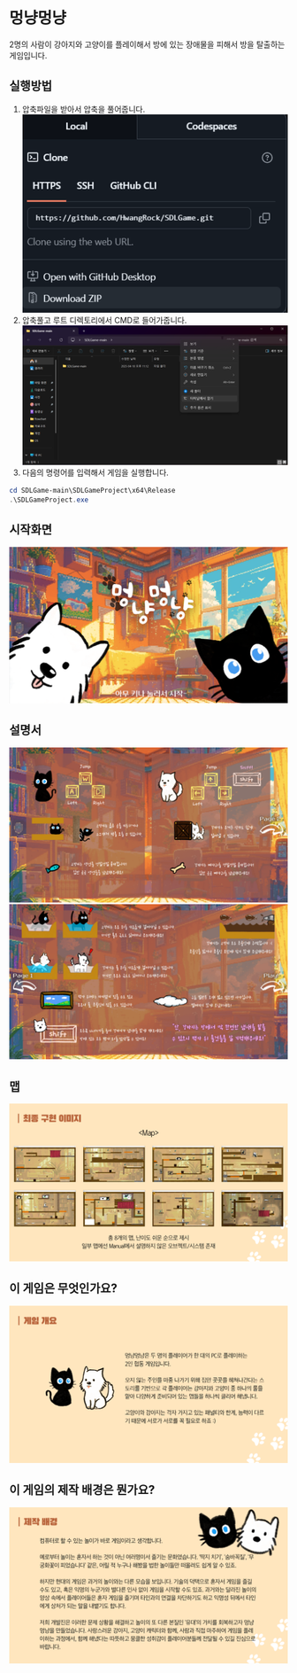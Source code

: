 # 멍냥멍냥

2명의 사람이 강아지와 고양이를 플레이해서 방에 있는 장애물을 피해서 방을 탈출하는 게임입니다.

## 실행방법
1. 압축파일을 받아서 압축을 풀어줍니다.
![](./presentation/how1.png)
2. 압축풀고 루트 디렉토리에서 CMD로 들어가줍니다.
![](./presentation/how2.png)
3. 다음의 명령어를 입력해서 게임을 실행합니다.  
```powershell
cd SDLGame-main\SDLGameProject\x64\Release
.\SDLGameProject.exe
```

## 시작화면
![](./presentation/1.png)
## 설명서
![](./presentation/manual1.png)
![](./presentation/manual2.png)
## 맵
![](./presentation/4.png)
## 이 게임은 무엇인가요?
![](./presentation/2.png)
## 이 게임의 제작 배경은 뭔가요?
![](./presentation/3.png)
